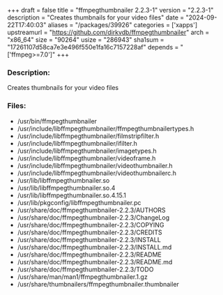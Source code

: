 +++
draft = false
title = "ffmpegthumbnailer 2.2.3-1"
version = "2.2.3-1"
description = "Creates thumbnails for your video files"
date = "2024-09-22T17:40:03"
aliases = "/packages/39926"
categories = ['xapps']
upstreamurl = "https://github.com/dirkvdb/ffmpegthumbnailer"
arch = "x86_64"
size = "90264"
usize = "286943"
sha1sum = "17261107d58ca7e3e496f550e1fa16c7157228af"
depends = "['ffmpeg>=7.0']"
+++
### Description: 
Creates thumbnails for your video files

### Files: 
* /usr/bin/ffmpegthumbnailer
* /usr/include/libffmpegthumbnailer/ffmpegthumbnailertypes.h
* /usr/include/libffmpegthumbnailer/filmstripfilter.h
* /usr/include/libffmpegthumbnailer/ifilter.h
* /usr/include/libffmpegthumbnailer/imagetypes.h
* /usr/include/libffmpegthumbnailer/videoframe.h
* /usr/include/libffmpegthumbnailer/videothumbnailer.h
* /usr/include/libffmpegthumbnailer/videothumbnailerc.h
* /usr/lib/libffmpegthumbnailer.so
* /usr/lib/libffmpegthumbnailer.so.4
* /usr/lib/libffmpegthumbnailer.so.4.15.1
* /usr/lib/pkgconfig/libffmpegthumbnailer.pc
* /usr/share/doc/ffmpegthumbnailer-2.2.3/AUTHORS
* /usr/share/doc/ffmpegthumbnailer-2.2.3/ChangeLog
* /usr/share/doc/ffmpegthumbnailer-2.2.3/COPYING
* /usr/share/doc/ffmpegthumbnailer-2.2.3/CREDITS
* /usr/share/doc/ffmpegthumbnailer-2.2.3/INSTALL
* /usr/share/doc/ffmpegthumbnailer-2.2.3/INSTALL.md
* /usr/share/doc/ffmpegthumbnailer-2.2.3/README
* /usr/share/doc/ffmpegthumbnailer-2.2.3/README.md
* /usr/share/doc/ffmpegthumbnailer-2.2.3/TODO
* /usr/share/man/man1/ffmpegthumbnailer.1.gz
* /usr/share/thumbnailers/ffmpegthumbnailer.thumbnailer
